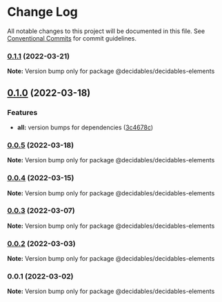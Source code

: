 # Change Log

All notable changes to this project will be documented in this file.
See [Conventional Commits](https://conventionalcommits.org) for commit guidelines.

### [0.1.1](https://github.com/decidables/decidables/compare/@decidables/decidables-elements@0.1.0...@decidables/decidables-elements@0.1.1) (2022-03-21)

**Note:** Version bump only for package @decidables/decidables-elements





## [0.1.0](https://github.com/decidables/decidables/compare/@decidables/decidables-elements@0.0.5...@decidables/decidables-elements@0.1.0) (2022-03-18)


### Features

* **all:** version bumps for dependencies ([3c4678c](https://github.com/decidables/decidables/commit/3c4678cb8753cac592feeaa646dd57b7ec622536))



### [0.0.5](https://github.com/decidables/decidables/compare/@decidables/decidables-elements@0.0.4...@decidables/decidables-elements@0.0.5) (2022-03-18)

**Note:** Version bump only for package @decidables/decidables-elements





### [0.0.4](https://github.com/decidables/decidables/compare/@decidables/decidables-elements@0.0.3...@decidables/decidables-elements@0.0.4) (2022-03-15)

**Note:** Version bump only for package @decidables/decidables-elements





### [0.0.3](https://github.com/decidables/decidables/compare/@decidables/decidables-elements@0.0.2...@decidables/decidables-elements@0.0.3) (2022-03-07)

**Note:** Version bump only for package @decidables/decidables-elements





### [0.0.2](https://github.com/decidables/decidables/compare/@decidables/decidables-elements@0.0.1...@decidables/decidables-elements@0.0.2) (2022-03-03)

**Note:** Version bump only for package @decidables/decidables-elements





### 0.0.1 (2022-03-02)

**Note:** Version bump only for package @decidables/decidables-elements
